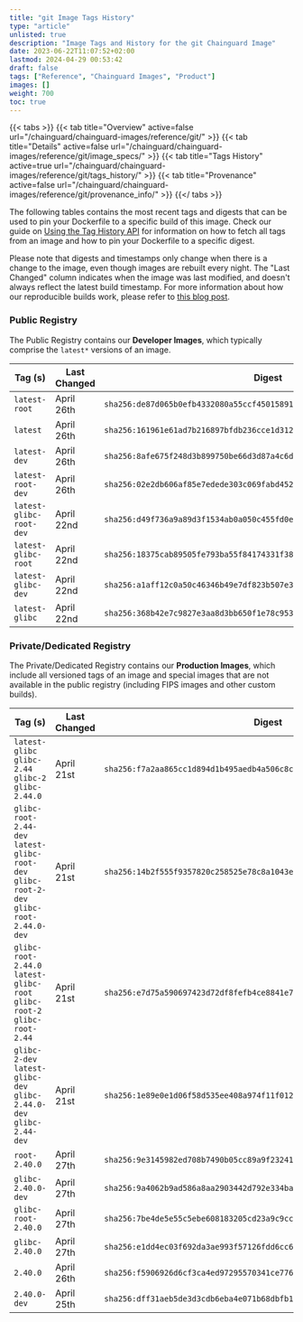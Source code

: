 ```yaml
---
title: "git Image Tags History"
type: "article"
unlisted: true
description: "Image Tags and History for the git Chainguard Image"
date: 2023-06-22T11:07:52+02:00
lastmod: 2024-04-29 00:53:42
draft: false
tags: ["Reference", "Chainguard Images", "Product"]
images: []
weight: 700
toc: true
---
```


{{< tabs >}}
{{< tab title="Overview" active=false url="/chainguard/chainguard-images/reference/git/" >}}
{{< tab title="Details" active=false url="/chainguard/chainguard-images/reference/git/image_specs/" >}}
{{< tab title="Tags History" active=true url="/chainguard/chainguard-images/reference/git/tags_history/" >}}
{{< tab title="Provenance" active=false url="/chainguard/chainguard-images/reference/git/provenance_info/" >}}
{{</ tabs >}}

The following tables contains the most recent tags and digests that can be used to pin your Dockerfile to a specific build of this image. Check our guide on [Using the Tag History API](/chainguard/chainguard-images/using-the-tag-history-api/) for information on how to fetch all tags from an image and how to pin your Dockerfile to a specific digest.

Please note that digests and timestamps only change when there is a change to the image, even though images are rebuilt every night. The "Last Changed" column indicates when the image was last modified, and doesn't always reflect the latest build timestamp. For more information about how our reproducible builds work, please refer to [this blog post](https://www.chainguard.dev/unchained/reproducing-chainguards-reproducible-image-builds).

### Public Registry
The Public Registry contains our **Developer Images**, which typically comprise the `latest*` versions of an image.

| Tag (s)                  | Last Changed | Digest                                                                    |
|--------------------------|--------------|---------------------------------------------------------------------------|
|  `latest-root`           | April 26th   | `sha256:de87d065b0efb4332080a55ccf45015891fce6aa9ee6101730779850d4634a56` |
|  `latest`                | April 26th   | `sha256:161961e61ad7b216897bfdb236cce1d3129cefe6a0b362c3842d7db03c6dede7` |
|  `latest-dev`            | April 26th   | `sha256:8afe675f248d3b899750be66d3d87a4c6ddb591bcf8075d6a0323641869b7068` |
|  `latest-root-dev`       | April 26th   | `sha256:02e2db606af85e7edede303c069fabd45290c7664682fb5c7a8d4c2e8e19f157` |
|  `latest-glibc-root-dev` | April 22nd   | `sha256:d49f736a9a89d3f1534ab0a050c455fd0e54ce5bc5cbbb7c3879cafd7cc751bd` |
|  `latest-glibc-root`     | April 22nd   | `sha256:18375cab89505fe793ba55f84174331f383c2127a549318a206b376556add0f3` |
|  `latest-glibc-dev`      | April 22nd   | `sha256:a1aff12c0a50c46346b49e7df823b507e36b5c463d1e262b41c8b5a4ec272015` |
|  `latest-glibc`          | April 22nd   | `sha256:368b42e7c9827e3aa8d3bb650f1e78c9530f564aeeb78952ab7663f126d9789e` |


### Private/Dedicated Registry
The Private/Dedicated Registry contains our **Production Images**, which include all versioned tags of an image and special images that are not available in the public registry (including FIPS images and other custom builds).

| Tag (s)                                                                                   | Last Changed | Digest                                                                    |
|-------------------------------------------------------------------------------------------|--------------|---------------------------------------------------------------------------|
|  `latest-glibc` `glibc-2.44` `glibc-2` `glibc-2.44.0`                                     | April 21st   | `sha256:f7a2aa865cc1d894d1b495aedb4a506c8c3beb6bb2aff6e674b095212b67dfd8` |
|  `glibc-root-2.44-dev` `latest-glibc-root-dev` `glibc-root-2-dev` `glibc-root-2.44.0-dev` | April 21st   | `sha256:14b2f555f9357820c258525e78c8a1043e2b3cfeb5cd65c90f5b42c10277bd7b` |
|  `glibc-root-2.44.0` `latest-glibc-root` `glibc-root-2` `glibc-root-2.44`                 | April 21st   | `sha256:e7d75a590697423d72df8fefb4ce8841e7b38cc89c7804f404dae9b3b7b0b11b` |
|  `glibc-2-dev` `latest-glibc-dev` `glibc-2.44.0-dev` `glibc-2.44-dev`                     | April 21st   | `sha256:1e89e0e1d06f58d535ee408a974f11f01233d776fe743188775cd36fb2532d58` |
|  `root-2.40.0`                                                                            | April 27th   | `sha256:9e3145982ed708b7490b05cc89a9f232412718c035f56915e7481fe508533d3e` |
|  `glibc-2.40.0-dev`                                                                       | April 27th   | `sha256:9a4062b9ad586a8aa2903442d792e334ba808cfa230acd6da1cf29fc0264e696` |
|  `glibc-root-2.40.0`                                                                      | April 27th   | `sha256:7be4de5e55c5ebe608183205cd23a9c9cc4df8df4d681971fb5a3c2de73a4f84` |
|  `glibc-2.40.0`                                                                           | April 27th   | `sha256:e1dd4ec03f692da3ae993f57126fdd6cc600daa7af01291369fd3eebc86521f7` |
|  `2.40.0`                                                                                 | April 26th   | `sha256:f5906926d6cf3ca4ed97295570341ce776674716e70b6783c87e59f278bf5cbf` |
|  `2.40.0-dev`                                                                             | April 25th   | `sha256:dff31aeb5de3d3cdb6eba4e071b68dbfb1d8616864add22b616dca7b4a4165bc` |

